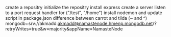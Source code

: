 create a repositry
initialize the repositry
install express
create a server
listen to a port 
request handler for ("/test", "/home")
install nodemon 
and update script in package.json
difference between carrot and tilda (~ and ^)
mongodb+srv://akmadd:akmadd@namastenode.hmenp.mongodb.net/?retryWrites=true&w=majority&appName=NamasteNode